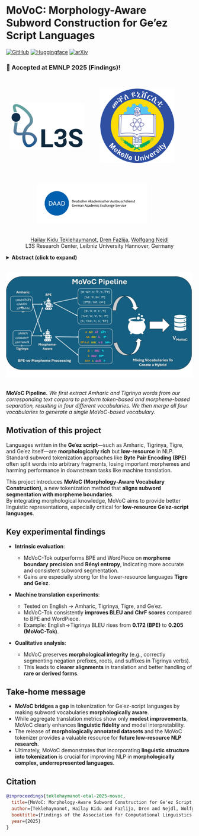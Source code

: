# MoVoC: Morphology-Aware Subword Construction for Ge’ez Script Languages

[![GitHub](https://img.shields.io/badge/Code-Soon%20to%20be%20published!-orange?logo=github)](https://github.com/hailaykidu/MoVoC)
[![Huggingface](https://img.shields.io/badge/Tokenizer%20Playground-%23FFD21E?logo=huggingface&label=Hugging%20Space)](https://huggingface.co/spaces/dren-fzlj/movoc-tokenizer-playground)
[![arXiv](https://img.shields.io/badge/Preprint-2509.08812-%23B31B1B?logo=arxiv)](https://arxiv.org/abs/2509.08812)

### 📣 Accepted at EMNLP 2025 (Findings)!

<br>

<p align="center">
  <img src="webpage/l3s-logo-c.webp" align="middle" width="200" style="margin-right:40px; margin-bottom:40px;"/>
  <img src="webpage/MU.png" align="middle" width="200" style="margin-right:40px; margin-bottom:40px;"/>
</p>

<p align="center">
  <img src="webpage/daad.png" align="middle" width="300" style="margin-right:40px; margin-bottom:20px;"/>
</p>

<p align="center">
  <a href="https://www.linkedin.com/in/hailay-kidu-teklehaymanot-679872328/">Hailay Kidu Teklehaymanot</a>,
  <a href="https://www.linkedin.com/in/drenfazlija">Dren Fazlija</a>,
  <a href="https://www.linkedin.com/in/wolfgangnejdl/">Wolfgang Nejdl</a>
  <br>
  L3S Research Center, Leibniz University Hannover, Germany
</p>

<details>
  <summary><b>Abstract (click to expand)</b></summary>
  <em>Subword-based tokenization methods often fail to preserve morphological boundaries, a limitation especially pronounced in low-resource, morphologically complex languages such as those written in the Ge‘ez script. To address this, we present MoVoC (Morpheme-Aware Subword Vocabulary Construction) and train MoVoC-Tok, a tokenizer that integrates supervised morphological analysis into the subword vocabulary. This hybrid segmentation approach combines morpheme-based and Byte Pair Encoding (BPE) tokens to preserve morphological integrity while maintaining lexical meaning. To tackle resource scarcity, we curate and release manually annotated morpheme data for four Ge‘ez script languages and a morpheme-aware vocabulary for two of them. While the proposed tokenization method does not lead to significant gains in automatic translation quality, we observe consistent improvements in intrinsic metrics, MorphoScore, and Boundary Precision, highlighting the value of morphology-aware segmentation in enhancing linguistic fidelity and token efficiency. Our morpheme-annotated datasets and tokenizer dataset will be publicly available under the Open Data licenses to support further research in low-resource, morphologically rich languages.</em>
</details>

<br>

<p align="center">
  <img src="webpage/MoVoC_pipeline.jpg" align="middle" width="600" style="margin-right:40px; margin-bottom:20px;"/>
</p>
<p align="left">
  <b>MoVoC Pipeline.</b> <em>We first extract Amharic and Tigrinya words from our corresponding text corpora to perform token-based and morpheme-based separation, resulting in four different vocabularies. We then merge all four vocabularies to generate a single MoVoC-based vocabulary.</em>
</p>

## Motivation of this project

Languages written in the **Geʿez script**—such as Amharic, Tigrinya, Tigre, and Geʿez itself—are **morphologically rich** but **low-resource** in NLP.  
Standard subword tokenization approaches like **Byte Pair Encoding (BPE)** often split words into arbitrary fragments, losing important morphemes and harming performance in downstream tasks like machine translation.  

This project introduces **MoVoC (Morphology-Aware Vocabulary Construction)**, a new tokenization method that **aligns subword segmentation with morpheme boundaries**.  
By integrating morphological knowledge, MoVoC aims to provide better linguistic representations, especially critical for **low-resource Geʿez-script languages**.  


## Key experimental findings

- **Intrinsic evaluation**:  
  - MoVoC-Tok outperforms BPE and WordPiece on **morpheme boundary precision** and **Rényi entropy**, indicating more accurate and consistent subword segmentation.  
  - Gains are especially strong for the lower-resource languages **Tigre and Geʿez**.  

- **Machine translation experiments**:  
  - Tested on English → Amharic, Tigrinya, Tigre, and Geʿez.  
  - MoVoC-Tok consistently **improves BLEU and ChrF scores** compared to BPE and WordPiece.  
  - Example: English→Tigrinya BLEU rises from **0.172 (BPE)** to **0.205 (MoVoC-Tok)**.  

- **Qualitative analysis**:  
  - MoVoC preserves **morphological integrity** (e.g., correctly segmenting negation prefixes, roots, and suffixes in Tigrinya verbs).  
  - This leads to **clearer alignments** in translation and better handling of **rare or derived forms**.  


## Take-home message

- **MoVoC bridges a gap** in tokenization for Geʿez-script languages by making subword vocabularies **morphologically aware**.  
- While aggregate translation metrics show only **modest improvements**, MoVoC clearly enhances **linguistic fidelity** and model interpretability.  
- The release of **morphologically annotated datasets** and the MoVoC tokenizer provides a valuable resource for **future low-resource NLP research**.  
- Ultimately, MoVoC demonstrates that incorporating **linguistic structure into tokenization** is crucial for improving NLP in **morphologically complex, underrepresented languages**.  


## Citation
```bibtex
@inproceedings{teklehaymanot-etal-2025-movoc,
  title={MoVoC: Morphology-Aware Subword Construction for Ge'ez Script Languages},
  author={Teklehaymanot, Hailay Kidu and Fazlija, Dren and Nejdl, Wolfgang},
  booktitle={Findings of the Association for Computational Linguistics: EMNLP 2025},
  year={2025}
}
```
